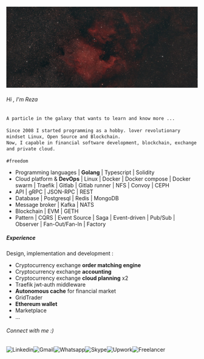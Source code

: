 

![enter image description here](https://raw.githubusercontent.com/sadaghiani/sadaghiani/main/4.jpg)


###### Hi , I'm Reza 

    A particle in the galaxy that wants to learn and know more ...
    
    Since 2008 I started programming as a hobby. lover revolutionary mindset Linux, Open Source and Blockchain. 
    Now, I capable in financial software development, blockchain, exchange and private cloud.
    
    #freedom

+ Programming languages | **Golang** | Typescript | Solidity
+ Cloud platform & **DevOps** | Linux | Docker | Docker compose | Docker swarm | Traefik | Gitlab | Gitlab runner | NFS | Convoy | CEPH
+ API | gRPC | JSON-RPC | REST 
+ Database | Postgresql | Redis | MongoDB 
+ Message broker | Kafka | NATS 
+ Blockchain | EVM | GETH 
+ Pattern | CQRS | Event Source | Saga | Event-driven | Pub/Sub | Observer | Fan-Out/Fan-In | Factory

#####  Experience 
Design, implementation and development :
+ Cryptocurrency exchange  **order matching engine**
+ Cryptocurrency exchange **accounting**
+ Cryptocurrency exchange **cloud planning** x2
+ Traefik jwt-auth middleware
+ **Autonomous cache** for financial market
+ GridTrader
+ **Ethereum wallet**
+ Marketplace
+ ...

###### Connect with me :)

[<img align="left" alt="Linkedin" height="22px" src="https://cdn.simpleicons.org/linkedin/" />][linkedin]
[<img align="left" alt="Gmail" height="22px" src="https://cdn.simpleicons.org/gmail/" />][gmail]
[<img align="left" alt="Whatsapp" height="22px" src="https://cdn.simpleicons.org/whatsapp/" />][whatsapp]
[<img align="left" alt="Skype" height="22px" src="https://cdn.simpleicons.org/skype/" />][skype]
[<img align="left" alt="Upwork" height="22px" src="https://cdn.simpleicons.org/upwork/" />][upwork]
[<img align="left" alt="Freelancer" height="22px" src="https://cdn.simpleicons.org/freelancer/" />][freelancer]

[linkedin]: https://www.linkedin.com/in/sadaghiani-reza
[gmail]: mailto:sadaghiani.dev@gmail.com
[whatsapp]:https://wa.me/+37477210394
[skype]: https://join.skype.com/invite/xXqzuzCnCaKq
[upwork]: https://www.upwork.com/freelancers/~0127ec31aae5b0ce00
[freelancer]: https://www.freelancer.com/u/sadaghinai

